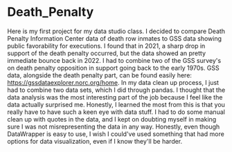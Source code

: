 # Death_Penalty
 Here is my first project for my data studio class. I decided to compare Death Penalty Information Center data of death row inmates to GSS data showing public favorability for executions. 
I found that in 2021, a sharp drop in support of the death penalty occurred, but the data showed an pretty immediate bounce back in 2022. I had to combine two of the GSS survey's on death penalty opposition in support going back to the early 1970s. GSS data, alongside the death penalty part, can be found easily here: https://gssdataexplorer.norc.org/home.
In my data clean up process, I just had to combine two data sets, which I did through pandas. I thought that the data analysis was the most interesting part of the job because I feel like the data actually surprised me. 
Honestly, I learned the most from this is that you really have to have such a keen eye with data stuff. I had to do some manual clean up with quotes in the data, and I kept on doubting myself in making sure I was not misrepresenting the data in any way. Honestly, even though DataWrapper is easy to use, I wish I could've used something that had more options for data visualization, even if I know they'll be harder.
